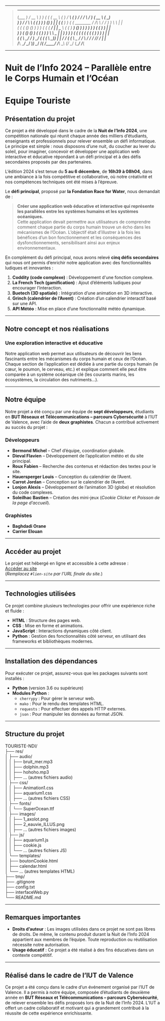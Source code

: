 ______________________________________________________________________________________________________________________________________  
  
> ________     ____     __    __   ______      _____    _____   ________    _____                       __      _   ______      _____
>(___  ___)   / __ \    ) )  ( (  (   __ \    (_   _)  / ____\ (___  ___)  / ___/                      /  \    / ) (_  __ \    (_   _)  
>    ) )     / /  \ \  ( (    ) )  ) (__) )     | |   ( (___       ) )    ( (__        ________       / /\ \  / /    ) ) \ \     | |  
>   ( (     ( ()  () )  ) )  ( (  (    __/      | |    \___ \     ( (      ) __)      (________)      ) ) ) ) ) )   ( (   ) )    | |  
>    ) )    ( ()  () ) ( (    ) )  ) \ \  _     | |        ) )     ) )    ( (                        ( ( ( ( ( (     ) )  ) )    | |  
>   ( (      \ \__/ /   ) \__/ (  ( ( \ \_))   _| |__  ___/ /     ( (      \ \___                    / /  \ \/ /    / /__/ /    _| |__  
>   /__\      \____/    \______/   )_) \__/   /_____( /____/      /__\      \____\                  (_/    \__/    (______/    /_____(  
  
______________________________________________________________________________________________________________________________________  


# **Nuit de l’Info 2024 – Parallèle entre le Corps Humain et l’Océan**  
# Equipe **Touriste**

## **Présentation du projet**  
Ce projet a été développé dans le cadre de la **Nuit de l’Info 2024**, une compétition nationale qui réunit chaque année des milliers d’étudiants, enseignants et professionnels pour relever ensemble un défi informatique. Le principe est simple : nous disposons d’une nuit, du coucher au lever du soleil, pour imaginer, concevoir et développer une application web interactive et éducative répondant à un défi principal et à des défis secondaires proposés par des partenaires.  

L’édition 2024 s’est tenue du **5 au 6 décembre**, de **16h39 à 08h04**, dans une ambiance à la fois compétitive et collaborative, où notre créativité et nos compétences techniques ont été mises à l’épreuve.  

Le **défi principal**, proposé par **la Fondation Race for Water**, nous demandait de :  
> **Créer une application web éducative et interactive qui représente les parallèles entre les systèmes humains et les systèmes océaniques.**  
> Cette application devait permettre aux utilisateurs de comprendre comment chaque partie du corps humain trouve un écho dans les mécanismes de l’Océan. L’objectif était d’illustrer à la fois les bénéfices d’un bon fonctionnement et les conséquences des dysfonctionnements, sensibilisant ainsi aux enjeux environnementaux.  

En complément du défi principal, nous avons relevé **cinq défis secondaires** qui nous ont permis d’enrichir notre application avec des fonctionnalités ludiques et innovantes :  
1. **Coddity (code complexe)** : Développement d'une fonction complexe.  
2. **La French Tech (gamification)** : Ajout d’éléments ludiques pour encourager l’interaction.  
3. **Buetech (3D spatiale)** : Intégration d’une animation en 3D interactive.  
4. **Grinch (calendrier de l’Avent)** : Création d’un calendrier interactif basé sur une API.  
5. **API Météo** : Mise en place d’une fonctionnalité météo dynamique.  

---

## **Notre concept et nos réalisations**  
### **Une exploration interactive et éducative**  
Notre application web permet aux utilisateurs de découvrir les liens fascinants entre les mécanismes du corps humain et ceux de l’Océan. Chaque section de l’application est dédiée à une partie du corps humain (le cœur, le poumon, le cerveau, etc.) et explique comment elle peut être comparée à un système océanique clé (les courants marins, les écosystèmes, la circulation des nutriments…).  

---

## **Notre équipe**  
Notre projet a été conçu par une équipe de **sept développeurs**, étudiants en **BUT Réseaux et Télécommunications – parcours Cybersécurité** à l’IUT de Valence, avec l’aide de **deux graphistes**. Chacun a contribué activement au succès du projet :  

### **Développeurs**  
- **Bermond Michel** – Chef d’équipe, coordination globale.  
- **Dieval Flavien** – Développement de l’application météo et du site principal.  
- **Roux Fabien** – Recherche des contenus et rédaction des textes pour le site.  
- **Hauersperger Louis** – Conception du calendrier de l’Avent.  
- **Carrot Jordan** – Conception sur le calendrier de l’Avent.  
- **Lonjon Alexis** – Développement de l’animation 3D (globe) et résolution du code complexes.  
- **Soleilhac Bastien** – Création des mini-jeux (*Cookie Clicker* et *Poisson de la page d’accueil*).  

### **Graphistes**  
- **Baghdadi Orane**
- **Carrier Elouan**

---

## **Accéder au projet**  
Le projet est hébergé en ligne et accessible à cette adresse :  
[Accéder au site](#touriste-ndi.soleihb.fr)  
(*Remplacez `#lien-site` par l’URL finale du site.*)  

---

## Technologies utilisées
Ce projet combine plusieurs technologies pour offrir une expérience riche et fluide :
- **HTML** : Structure des pages web.
- **CSS** : Mise en forme et animations.
- **JavaScript** : Interactions dynamiques côté client.
- **Python** : Gestion des fonctionnalités côté serveur, en utilisant des frameworks et bibliothèques modernes.

---
## Installation des dépendances

Pour exécuter ce projet, assurez-vous que les packages suivants sont installés :
- **Python** (version 3.6 ou supérieure)
- **Modules Python** :
  - `cherrypy` : Pour gérer le serveur web.
  - `mako` : Pour le rendu des templates HTML.
  - `requests` : Pour effectuer des appels HTTP externes.
  - `json` : Pour manipuler les données au format JSON.

---

## Structure du projet
TOURISTE-NDI/  
├── res/  
│   ├── audio/  
│   │   ├── bruit_mer.mp3  
│   │   ├── dolphin.mp3  
│   │   ├── hohoho.mp3  
│   │   ├── ... (autres fichiers audio)  
│   ├── css/  
│   │   ├── Animation1.css  
│   │   ├── aquarium1.css  
│   │   ├── ... (autres fichiers CSS)  
│   ├── fonts/  
│   │   └── SuperOcean.ttf  
│   ├── images/  
│   │   ├── 1_axolot.png  
│   │   ├── 2_eauvie_ILLUS.png  
│   │   ├── ... (autres fichiers images)  
│   ├── js/  
│   │   ├── aquarium1.js  
│   │   ├── cookie.js  
│   │   └── ... (autres fichiers JS)  
│   └── templates/  
│       ├── boutonCookie.html  
│       ├── calendar.html  
│       └── ... (autres templates HTML)  
├── tmp/  
├── .gitignore  
├── config.txt  
├── interfaceWeb.py  
└── README.md  

---

## **Remarques importantes**  
- **Droits d’auteur** : Les images utilisées dans ce projet ne sont pas libres de droits. De même, le contenu produit durant la Nuit de l’Info 2024 appartient aux membres de l’équipe. Toute reproduction ou réutilisation nécessite notre autorisation.  
- **Usage éducatif** : Ce projet a été réalisé à des fins éducatives dans un contexte compétitif.  

---

## **Réalisé dans le cadre de l’IUT de Valence**  
Ce projet a été conçu dans le cadre d’un événement organisé par l’IUT de Valence. Il a permis à notre équipe, composée d’étudiants de deuxième année en **BUT Réseaux et Télécommunications – parcours Cybersécurité**, de relever ensemble les défis proposés lors de la Nuit de l’Info 2024. L’IUT a offert un cadre collaboratif et motivant qui a grandement contribué à la réussite de cette expérience enrichissante.  
